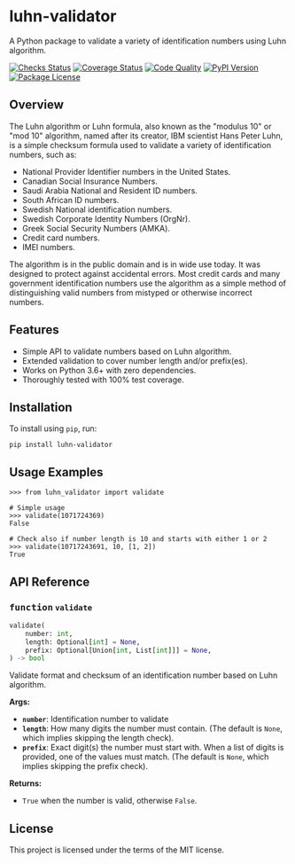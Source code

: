 # luhn-validator

A Python package to validate a variety of identification numbers using Luhn algorithm.

[![Checks Status](https://img.shields.io/github/workflow/status/dralshehri/luhn-validator/Checks/main?event=push&label=checks)][checks]
[![Coverage Status](https://img.shields.io/badge/coverage-100%25-success)][coverage]
[![Code Quality](https://img.shields.io/codefactor/grade/github/dralshehri/luhn-validator/main?&label=codefactor)][quality]
[![PyPI Version](https://img.shields.io/pypi/v/luhn-validator)][pypi-version]
[![Package License](https://img.shields.io/github/license/dralshehri/luhn-validator)][license]

[checks]: https://github.com/dralshehri/luhn-validator/actions/workflows/checks.yml
[coverage]: https://github.com/dralshehri/luhn-validator/actions/workflows/checks.yml
[quality]: https://www.codefactor.io/repository/github/dralshehri/luhn-validator/overview/main
[pypi-version]: https://pypi.python.org/pypi/luhn-validator
[license]: https://github.com/dralshehri/luhn-validator/blob/main/LICENSE

## Overview

The Luhn algorithm or Luhn formula, also known as the "modulus 10" or "mod 10" algorithm,
named after its creator, IBM scientist Hans Peter Luhn, is a simple checksum formula used
to validate a variety of identification numbers, such as:

- National Provider Identifier numbers in the United States.
- Canadian Social Insurance Numbers.
- Saudi Arabia National and Resident ID numbers.
- South African ID numbers.
- Swedish National identification numbers.
- Swedish Corporate Identity Numbers (OrgNr).
- Greek Social Security Numbers (ΑΜΚΑ).
- Credit card numbers.
- IMEI numbers.

The algorithm is in the public domain and is in wide use today. It was designed to
protect against accidental errors. Most credit cards and many government identification
numbers use the algorithm as a simple method of distinguishing valid numbers from
mistyped or otherwise incorrect numbers.

## Features

- Simple API to validate numbers based on Luhn algorithm.
- Extended validation to cover number length and/or prefix(es).
- Works on Python 3.6+ with zero dependencies.
- Thoroughly tested with 100% test coverage.

## Installation

To install using `pip`, run:
```shell
pip install luhn-validator
```

## Usage Examples

```pycon
>>> from luhn_validator import validate

# Simple usage
>>> validate(1071724369)
False

# Check also if number length is 10 and starts with either 1 or 2
>>> validate(10717243691, 10, [1, 2])
True
```

## API Reference

### <kbd>function</kbd> `validate`

```python
validate(
    number: int,
    length: Optional[int] = None,
    prefix: Optional[Union[int, List[int]]] = None,
) -> bool
```

Validate format and checksum of an identification number based on Luhn algorithm.

**Args:**

- **`number`**: Identification number to validate
- **`length`**: How many digits the number must contain. (The default is `None`,
  which implies skipping the length check).
- **`prefix`**: Exact digit(s) the number must start with. When a list of digits is
  provided, one of the values must match. (The default is `None`, which implies
  skipping the prefix check).

**Returns:**

- `True` when the number is valid, otherwise `False`.

## License

This project is licensed under the terms of the MIT license.
